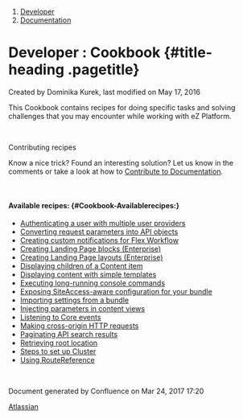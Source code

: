 1.  <span>[Developer](index.html)</span>
2.  <span>[Documentation](Documentation_31429504.html)</span>

<span id="title-text"> Developer : Cookbook </span> {#title-heading .pagetitle}
===================================================

Created by <span class="author"> Dominika Kurek</span>, last modified on
May 17, 2016

This Cookbook contains recipes for doing specific tasks and solving
challenges that you may encounter while working with eZ Platform.

 

Contributing recipes

<span
class="aui-icon aui-icon-small aui-iconfont-approve confluence-information-macro-icon"></span>
Know a nice trick? Found an interesting solution? Let us know in the
comments or take a look at how to [Contribute to
Documentation](Contribute-to-Documentation_31429594.html).

 

#### Available recipes: {#Cookbook-Availablerecipes:}

-   [Authenticating a user with multiple user
    providers](Authenticating-a-user-with-multiple-user-providers_31429790.html)
-   [Converting request parameters into API
    objects](Converting-request-parameters-into-API-objects_31429807.html)
-   [Creating custom notifications for Flex
    Workflow](Creating-custom-notifications-for-Flex-Workflow_33555728.html)
-   [Creating Landing Page blocks (Enterprise)](31430614.html)
-   [Creating Landing Page layouts (Enterprise)](31430259.html)
-   [Displaying children of a Content
    item](Displaying-children-of-a-Content-item_32868706.html)
-   [Displaying content with simple
    templates](Displaying-content-with-simple-templates_34079211.html)
-   [Executing long-running console
    commands](Executing-long-running-console-commands_31429811.html)
-   [Exposing SiteAccess-aware configuration for your
    bundle](Exposing-SiteAccess-aware-configuration-for-your-bundle_31429794.html)
-   [Importing settings from a
    bundle](Importing-settings-from-a-bundle_31429803.html)
-   [Injecting parameters in content
    views](Injecting-parameters-in-content-views_31430331.html)
-   [Listening to Core events](Listening-to-Core-events_31429796.html)
-   [Making cross-origin HTTP
    requests](Making-cross-origin-HTTP-requests_31430329.html)
-   [Paginating API search
    results](Paginating-API-search-results_31429798.html)
-   [Retrieving root location](Retrieving-root-location_31429800.html)
-   [Steps to set up Cluster](Steps-to-set-up-Cluster_31432321.html)
-   [Using RouteReference](Using-RouteReference_31430391.html)

 

Document generated by Confluence on Mar 24, 2017 17:20

[Atlassian](http://www.atlassian.com/)


